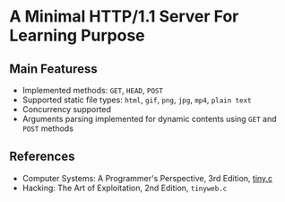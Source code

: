 # A Minimal HTTP/1.1 Server For Learning Purpose

## Main Featuress

- Implemented methods: `GET`, `HEAD`, `POST`
- Supported static file types: `html`, `gif`, `png`, `jpg`, `mp4`, `plain text`
- Concurrency supported
- Arguments parsing implemented for dynamic contents using `GET` and `POST` methods

## References

- Computer Systems: A Programmer's Perspective, 3rd Edition, [tiny.c](http://csapp.cs.cmu.edu/3e/ics3/code/netp/tiny/tiny.c)
- Hacking: The Art of Exploitation, 2nd Edition, `tinyweb.c`
